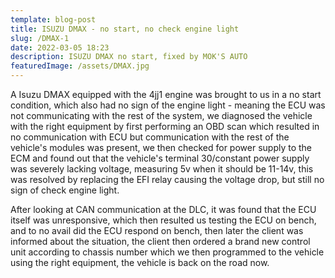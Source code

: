 ```yaml
---
template: blog-post
title: ISUZU DMAX - no start, no check engine light
slug: /DMAX-1
date: 2022-03-05 18:23
description: ISUZU DMAX no start, fixed by MOK'S AUTO
featuredImage: /assets/DMAX.jpg
---
```

A Isuzu DMAX equipped with the 4jj1 engine was brought to us in a no start condition, which also had no sign of the engine light - meaning the ECU was not communicating with the rest of the system, we diagnosed the vehicle with the right equipment by first performing an OBD scan which resulted in no communication with ECU but communication with the rest of the vehicle's modules was present, we then checked for power supply to the ECM and found out that the vehicle's terminal 30/constant power supply was severely lacking voltage, measuring 5v when it should be 11-14v, this was resolved by replacing the EFI relay causing the voltage drop, but still no sign of check engine light.

After looking at CAN communication at the DLC, it was found that the ECU itself was unresponsive, which then resulted us testing the ECU on bench, and to no avail did the ECU respond on bench, then later the client was informed about the situation, the client then ordered a brand new control unit according to chassis number which we then programmed to the vehicle using the right equipment, the vehicle is back on the road now.